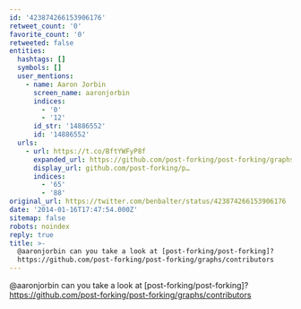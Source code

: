 ```yaml
---
id: '423874266153906176'
retweet_count: '0'
favorite_count: '0'
retweeted: false
entities:
  hashtags: []
  symbols: []
  user_mentions:
    - name: Aaron Jorbin
      screen_name: aaronjorbin
      indices:
        - '0'
        - '12'
      id_str: '14886552'
      id: '14886552'
  urls:
    - url: https://t.co/BftYWFyP8f
      expanded_url: https://github.com/post-forking/post-forking/graphs/contributors
      display_url: github.com/post-forking/p…
      indices:
        - '65'
        - '88'
original_url: https://twitter.com/benbalter/status/423874266153906176
date: '2014-01-16T17:47:54.000Z'
sitemap: false
robots: noindex
reply: true
title: >-
  @aaronjorbin can you take a look at [post-forking/post-forking]?
  https://github.com/post-forking/post-forking/graphs/contributors
---
```


@aaronjorbin can you take a look at [post-forking/post-forking]? https://github.com/post-forking/post-forking/graphs/contributors